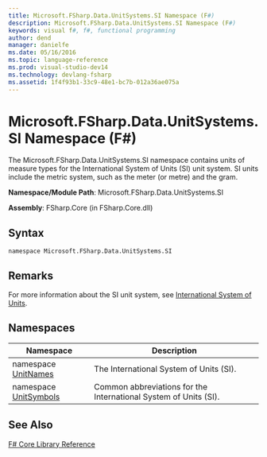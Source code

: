 ```yaml
---
title: Microsoft.FSharp.Data.UnitSystems.SI Namespace (F#)
description: Microsoft.FSharp.Data.UnitSystems.SI Namespace (F#)
keywords: visual f#, f#, functional programming
author: dend
manager: danielfe
ms.date: 05/16/2016
ms.topic: language-reference
ms.prod: visual-studio-dev14
ms.technology: devlang-fsharp
ms.assetid: 1f4f93b1-33c9-48e1-bc7b-012a36ae075a 
---
```


# Microsoft.FSharp.Data.UnitSystems.SI Namespace (F#)

The Microsoft.FSharp.Data.UnitSystems.SI namespace contains units of measure types for the International System of Units (SI) unit system. SI units include the metric system, such as the meter (or metre) and the gram.

**Namespace/Module Path**: Microsoft.FSharp.Data.UnitSystems.SI

**Assembly**: FSharp.Core (in FSharp.Core.dll)


## Syntax

```
namespace Microsoft.FSharp.Data.UnitSystems.SI
```

## Remarks
For more information about the SI unit system, see [International System of Units](http://go.microsoft.com/fwlink/?LinkId=225215).


## Namespaces


|Namespace|Description|
|---------|-----------|
|namespace [UnitNames](https://msdn.microsoft.com/library/3cb43485-11f5-4aa7-a779-558f19d4013b)|The International System of Units (SI).|
|namespace [UnitSymbols](https://msdn.microsoft.com/library/a41bc199-6809-4dfe-8717-a0679a3c53db)|Common abbreviations for the International System of Units (SI).|

## See Also
[F&#35; Core Library Reference](FSharp-Core-Library-Reference.md)

